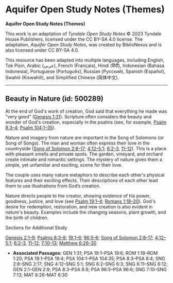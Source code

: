 # Aquifer Open Study Notes (Themes)

**Aquifer Open Study Notes (Themes)**

This work is an adaptation of *Tyndale Open Study Notes* © 2023 Tyndale House Publishers, licensed under the CC BY\-SA 4\.0 license. The adaptation, *Aquifer Open Study Notes*, was created by BiblioNexus and is also licensed under CC BY\-SA 4\.0\.

This resource has been adapted into multiple languages, including English, Tok Pisin, Arabic (عربي), French (Français), Hindi (हिंदी), Indonesian (Bahasa Indonesia), Portuguese (Português), Russian (Русский), Spanish (Español), Swahili (Kiswahili), and Simplified Chinese (简体中文).



--------------------------------

## Beauty in Nature (id: 500289)

At the end of God's work of creation, God said that everything he made was "very good" ([Genesis 1:31](https://ref.ly/Gen1:31)). Scripture often considers the beauty and wonder of God's creation, especially in the psalms (see, for example, [Psalm 8:3–4](https://ref.ly/Ps8:3-Ps8:4); [Psalm 104:1–35](https://ref.ly/Ps104:1-Ps104:35)).

Nature and imagery from nature are important in the Song of Solomons (or Song of Songs). The man and woman often express their love in the countryside ([Song of Solomon 2:8–17](https://ref.ly/Song2:8-Song2:17); [4:12–5:1](https://ref.ly/Song4:12-Song5:1); [6:2–3](https://ref.ly/Song6:2-Song6:3), [11–12](https://ref.ly/Song6:11-Song6:12)). This is a place with pleasant smells and private spots. The garden, vineyard, and orchard create intimate and romantic settings. The mystery of nature gives them a simple, yet unfamiliar and exciting, scene for their love. 

The couple uses many nature metaphors to describe each other's physical features and their exciting effects. Their descriptions of each other lead them to use illustrations from God’s creation.

Nature directs people to the creator, showing evidence of his power, goodness, justice, and love (see [Psalm 19:1–4](https://ref.ly/Ps19:1-Ps19:4); [Romans 1:18–20](https://ref.ly/Rom1:18-Rom1:20)). God's desire for redemption, restoration, and new creation is also evident in nature's beauty. Examples include the changing seasons, plant growth, and the birth of children.

Sections for Additional Study

[Genesis 2:1–9](https://ref.ly/Gen2:1-Gen2:9); [Psalms 8:3–8](https://ref.ly/Ps8:3-Ps8:8); [19:1–6](https://ref.ly/Ps19:1-Ps19:6); [96:5–6](https://ref.ly/Ps96:5-Ps96:6); [Song of Solomon 2:8–17](https://ref.ly/Song2:8-Song2:17); [4:12–5:1](https://ref.ly/Song4:12-Song5:1); [6:2–3](https://ref.ly/Song6:2-Song6:3), [11–12](https://ref.ly/Song6:11-Song6:12); [7:10–13](https://ref.ly/Song7:10-Song7:13); [Matthew 6:26–30](https://ref.ly/Matt6:26-Matt6:30)

* **Associated Passages:** GEN 1:31; PSA 19:1–PSA 19:6; ROM 1:18–ROM 1:20; PSA 19:1–PSA 19:4; PSA 104:1–PSA 104:35; PSA 8:3–PSA 8:4; SNG 2:8–SNG 2:17; SNG 4:12–SNG 5:1; SNG 6:2–SNG 6:3; SNG 6:11–SNG 6:12; GEN 2:1–GEN 2:9; PSA 8:3–PSA 8:8; PSA 96:5–PSA 96:6; SNG 7:10–SNG 7:13; MAT 6:26–MAT 6:30

